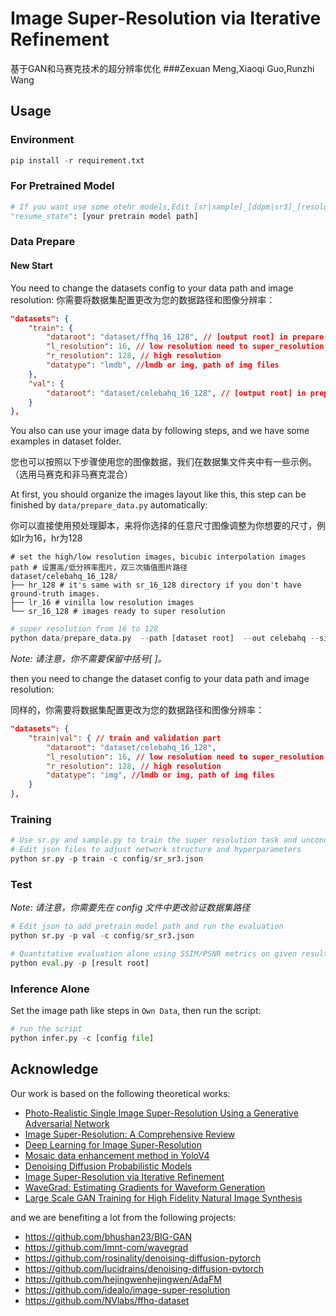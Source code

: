 # Image Super-Resolution via Iterative Refinement
基于GAN和马赛克技术的超分辨率优化
###Zexuan Meng,Xiaoqi Guo,Runzhi Wang
## Usage
### Environment
```python
pip install -r requirement.txt
```

### For Pretrained Model

```python
# If you want use some otehr models,Edit [sr|sample]_[ddpm|sr3]_[resolution option].json about "resume_state":
"resume_state": [your pretrain model path]
```

### Data Prepare

#### New Start
You need to change the datasets config to your data path and image resolution: 
你需要将数据集配置更改为您的数据路径和图像分辨率：

```json
"datasets": {
    "train": {
        "dataroot": "dataset/ffhq_16_128", // [output root] in prepare.py script
        "l_resolution": 16, // low resolution need to super_resolution
        "r_resolution": 128, // high resolution
        "datatype": "lmdb", //lmdb or img, path of img files
    },
    "val": {
        "dataroot": "dataset/celebahq_16_128", // [output root] in prepare.py script
    }
},
```
You also can use your image data by following steps, and we have some examples in dataset folder.

您也可以按照以下步骤使用您的图像数据，我们在数据集文件夹中有一些示例。（选用马赛克和非马赛克混合）

At first, you should organize the images layout like this, this step can be finished by `data/prepare_data.py` automatically:

你可以直接使用预处理脚本，来将你选择的任意尺寸图像调整为你想要的尺寸，例如lr为16，hr为128
```shell
# set the high/low resolution images, bicubic interpolation images path # 设置高/低分辨率图片，双三次插值图片路径
dataset/celebahq_16_128/
├── hr_128 # it's same with sr_16_128 directory if you don't have ground-truth images.
├── lr_16 # vinilla low resolution images
└── sr_16_128 # images ready to super resolution
```

```python
# super resolution from 16 to 128
python data/prepare_data.py  --path [dataset root]  --out celebahq --size 16,128 
```

*Note: 请注意，你不需要保留中括号[ ]。*

then you need to change the dataset config to your data path and image resolution: 

同样的，你需要将数据集配置更改为您的数据路径和图像分辨率：
```json
"datasets": {
    "train|val": { // train and validation part
        "dataroot": "dataset/celebahq_16_128",
        "l_resolution": 16, // low resolution need to super_resolution
        "r_resolution": 128, // high resolution
        "datatype": "img", //lmdb or img, path of img files
    }
},
```

### Training

```python
# Use sr.py and sample.py to train the super resolution task and unconditional generation task, respectively.
# Edit json files to adjust network structure and hyperparameters
python sr.py -p train -c config/sr_sr3.json
```
### Test
*Note: 请注意，你需要先在 config 文件中更改验证数据集路径*
```python
# Edit json to add pretrain model path and run the evaluation 
python sr.py -p val -c config/sr_sr3.json

# Quantitative evaluation alone using SSIM/PSNR metrics on given result root
python eval.py -p [result root]
```

### Inference Alone

Set the  image path like steps in `Own Data`, then run the script:

```python
# run the script
python infer.py -c [config file]
```

## Acknowledge

Our work is based on the following theoretical works:

- [Photo-Realistic Single Image Super-Resolution Using a Generative Adversarial Network](https://arxiv.org/abs/1609.04802)
- [Image Super-Resolution: A Comprehensive Review](https://blog.paperspace.com/image-super-resolution/)
- [Deep Learning for Image Super-Resolution](https://www.analyticsvidhya.com/blog/2021/05/deep-learning-for-image-super-resolution/)
- [Mosaic data enhancement method in YoloV4](https://zhuanlan.zhihu.com/p/174019699)
- [Denoising Diffusion Probabilistic Models](https://arxiv.org/pdf/2006.11239.pdf)
- [Image Super-Resolution via Iterative Refinement](https://arxiv.org/pdf/2104.07636.pdf)
- [WaveGrad: Estimating Gradients for Waveform Generation](https://arxiv.org/abs/2009.00713)
- [Large Scale GAN Training for High Fidelity Natural Image Synthesis](https://arxiv.org/abs/1809.11096)

and we are benefiting a lot from the following projects:

- https://github.com/bhushan23/BIG-GAN
- https://github.com/lmnt-com/wavegrad
- https://github.com/rosinality/denoising-diffusion-pytorch
- https://github.com/lucidrains/denoising-diffusion-pytorch
- https://github.com/hejingwenhejingwen/AdaFM
- https://github.com/idealo/image-super-resolution
- https://github.com/NVlabs/ffhq-dataset



